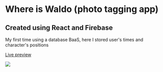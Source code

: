 # Where is Waldo (photo tagging app)

## Created using React and Firebase

My first time using a database BaaS, here I stored user's times and character's positions

<a href="https://jonthejon10.github.io/where-is-waldo/">Live preview</a>

<img src="src/components/images/project-preview.png">